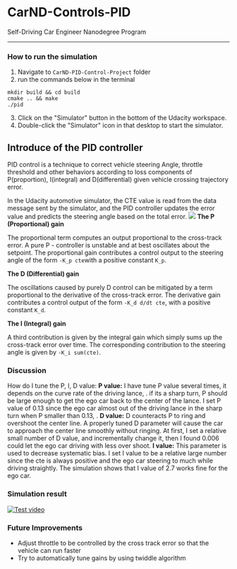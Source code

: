 # CarND-Controls-PID
Self-Driving Car Engineer Nanodegree Program

---
### How to run the simulation
1. Navigate to `CarND-PID-Control-Project` folder 
2. run the commands below in the terminal
```
mkdir build && cd build
cmake .. && make
./pid
```
3. Click on the "Simulator" button in the bottom of the Udacity workspace.
4. Double-click the "Simulator" icon in that desktop to start the simulator.
## Introduce of the PID controller

PID control is a technique to correct vehicle steering Angle, throttle threshold and other behaviors according to loss components of P(proportion), I(integral) and D(differential) given vehicle crossing trajectory error.

In the Udacity automotive simulator, the CTE value is read from the data message sent by the simulator, and the PID controller updates the error value and predicts the steering angle based on the total error.
![](https://raw.githubusercontent.com/aaron7yi/CarND-PID-Control-Project/master/twiddle.png)
**The P (Proportional)  gain**

The proportional term computes an output proportional to the cross-track error. A pure P - controller is unstable and at best oscillates about the setpoint. The proportional gain contributes a control output to the steering angle of the form `-K_p cte`with a positive constant `K_p`.

**The D (Differential) gain**

The oscillations caused by purely D control can be mitigated by a term proportional to the derivative of the cross-track error. The derivative gain contributes a control output of the form `-K_d d/dt cte`, with a positive constant `K_d`.

**The I (Integral) gain**

A third contribution is given by the integral gain which simply sums up the cross-track error over time. The corresponding contribution to the steering angle is given by `-K_i sum(cte)`. 

### Discussion
How do I tune the P, I, D value:
**P value:** 
I have tune P value several times, it depends on the curve rate of the driving lance, . if its a sharp turn, P should be large enough to get the ego car back to the center of the lance. I set P value of 0.13 since the ego car almost out of the driving lance in the sharp turn when P smaller than 0.13, .
**D value:** 
D counteracts P to ring and overshoot the center line. A properly tuned D parameter will cause the car to approach the center line smoothly without ringing. At first, I set a relative small number of D value, and incrementally change it, then I found 0.006 could let the ego car driving with less over shoot.
**I value:**
This parameter is used to decrease systematic bias. I set I value to be a relative large number since the cte is always positive and the ego car steering to much while driving straightly. The simulation shows that I value of 2.7 works fine for the ego car. 
### Simulation result
[![Test video](https://raw.githubusercontent.com/aaron7yi/CarND-PID-Control-Project/master/simulation_record.gif)](https://github.com/aaron7yi/CarND-PID-Control-Project/blob/master/simulation_record.mp4)

### Future Improvements
- Adjust throttle to be controlled by the cross track error so that the vehicle can run faster
- Try to automatically tune gains by using twiddle algorithm